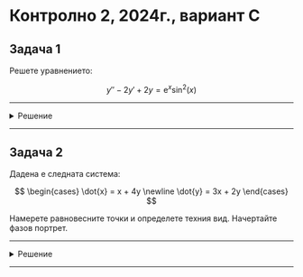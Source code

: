 # Контролно 2, 2024г., вариант C

## Задача 1

Решете уравнението:

$$y''-2y'+2y = \mathrm{e}^{x} \sin^2(x)$$

---

<details>
    <summary>Решение</summary>

Още няма решение :(
</details>

---

## Задача 2

Дадена е следната система:

$$
\begin{cases}
\dot{x} = x + 4y \newline
\dot{y} = 3x + 2y
\end{cases}
$$

Намерете равновесните точки и определете техния вид. Начертайте фазов портрет.

---

<details>
    <summary>Решение</summary>

Още няма решение :(
</details>

---
